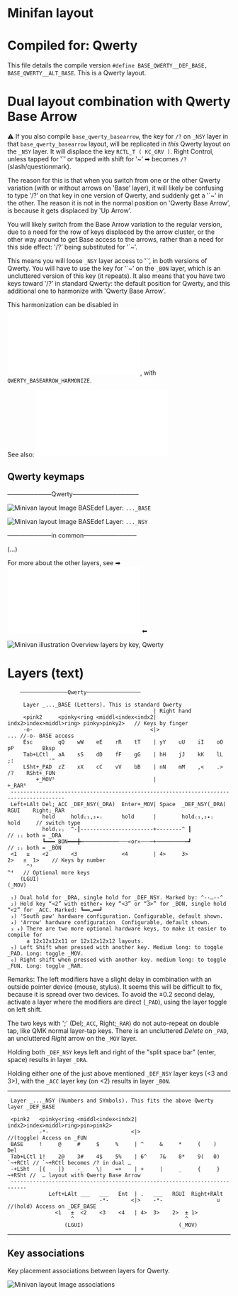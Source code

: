 # Minifan layout

Compiled for: Qwerty
====================

This file details the compile version `#define BASE_QWERTY__DEF_BASE, BASE_QWERTY__ALT_BASE`.
This is a Qwerty layout.

Dual layout combination with Qwerty Base Arrow
==============================================
⚠ If you also compile `base_qwerty_basearrow`, the key for `/?` on `_NSY` layer in that
`base_qwerty_basearrow` layout, will be replicated in _this_ Qwerty layout on the `_NSY`
layer. It will displace the key `RCTL_T ( KC_GRV )`. Right Control, unless tapped for
‛\`’ or tapped with shift for ‛~’ ➡ becomes `/?` (slash/questionmark). 

The reason for this is that when you switch from one or the other Qwerty variation
(with or without arrows on ‛Base’ layer), it will likely be confusing to type ‛/?’
on that key in one version of Qwerty, and suddenly get a ‛\`~’ in the other. The reason
it is not in the normal position on ‛Qwerty Base Arrow’, is because it gets displaced
by ‛Up Arrow’. 

You will likely switch from the Base Arrow variation to the regular version, due to a need
for the row of keys displaced by the arrow cluster, or the other way around to get Base
access to the arrows, rather than a need for this side effect: ‛/?’ being substituted for
‛\`~’.

This means you will loose `_NSY` layer access to ‛\`’, in both versions of Qwerty. You will
 have to use the key for ‛\`~’ on the `_BON` layer, which is an uncluttered version of this 
key (it repeats). It also means that you have two keys toward ‛/?’ in standard Qwerty: the
default position for Qwerty, and this additional one to harmonize with ‛Qwerty Base Arrow’.

This harmonization can be disabled in ![./base_qwerty_basearrow.h](./base_qwerty_basearrow.h),
with `QWERTY_BASEARROW_HARMONIZE`.

See also: ![./base_qwerty_basearrow.md](./base_qwerty_basearrow.md)

Qwerty keymaps
--------------

──────────Qwerty───────────────

![Minivan layout Image BASEdef](http://socialism.nl/misc/minivan/minivan_base_layer_qwerty_ve.jpg)
Layer: `..._BASE`

![Minivan layout Image BASEdef](http://socialism.nl/misc/minivan/minivan_nsy_layer_qwerty_vc.jpg)
Layer: `..._NSY`

──────────in common────────────

(…)

For more about the other layers, see ➡ ![readme.md](./readme.md) ⬅

![Minivan illustration Overview layers by key, Qwerty](http://socialism.nl/misc/minivan/minivan-all-layers-clear-visualization-by-key_qwerty_2000_vi.jpg)

Layers (text)
=============

        ───────────────Qwerty─────────────────

         Layer _..._BASE (Letters). This is standard Qwerty 
                                                  | Right hand
         <pink2     <pinky<ring <middl<index<indx2| indx2>index>middl>ring> pinky>pinky2>   // Keys by finger
         -o-                                     <|>                                    ... //-o- BASE access
         Esc        qQ    wW    eE    rR    tT    | yY    uU    iI    oO    pP         Bksp
         Tab+LCtl   aA    sS    dD    fF    gG    | hH    jJ    kK    lL    ;:           '"
         LSht+_PAD  zZ    xX    cC    vV    bB    | nN    mM    ,<    .>    /?    RSht+_FUN
             +_MOV⁵                               |                                   +_RAR⁶
     ---------------------------------------------------------------------------------------
     Left+LAlt Del;_ACC _DEF_NSY(_DRA)  Enter+_MOV| Space  _DEF_NSY(_DRA) RGUI    Right;_RAR 
               hold     hold₍₁,₂٭₎      hold      |        hold₍₁,₂٭₎             hold     // switch type
               hold₍₂₎  ^-┃-----------------------+--------^ ┃                          // ₁₎ both = _DRA
               ┗━━━_BON━━━╋┅───────────┄┄┄«or»┄┄┄─+─────────┅┛                          // ₂₎ both = _BON
     <1   ±    <2       <3              <4        | 4>     3>             2>   ±  1>    // Keys by number
          ^³                                                                   ^⁴   // Optional more keys
        (LGUI)                                                               (_MOV)

     ₁) Dual hold for _DRA, single hold for _DEF_NSY. Marked by: ^--…--^
     ₂) Hold key “<2” with either٭ key “<3” or “3>” for _BON, single hold “<2” for _ACC. Marked: ┗━━…━━┛
     ₃) 'South paw' hardware configuration. Configurable, default shown.
     ₄) 'Arrow' hardware configuration  Configurable, default shown.
     ₃ ₄) There are two more optional hardware keys, to make it easier to compile for
          a 12x12x12x11 or 12x12x12x12 layouts.
     ₅) Left Shift when pressed with another key. Medium long: to toggle _PAD. Long: toggle _MOV.
     ₆) Right shift when pressed with another key. medium long: to toggle _FUN. Long: toggle _RAR.

Remarks: The left modifiers have a slight delay in combination with an outside pointer device (mouse, stylus).
It seems this will be difficult to fix, because it is spread over two devices. To avoid the
±0.2 second delay, activate a layer where the modifiers are direct (`_PAD`), using the layer toggle on left shift. 

The two keys with ';' (Del;`_ACC`, Right;`_RAR`) do not auto-repeat on double tap, like QMK normal layer-tap keys.
There is an uncluttered _Delete_ on `_PAD`, an uncluttered _Right_ arrow on the `_MOV` layer.

Holding both `_DEF_NSY` keys left and right of the "split space bar" (enter, space) results in layer `_DRA`.

Holding either one of the just above mentioned `_DEF_NSY` layer keys (<3 and 3>), with the `_ACC` layer key
(on <2) results in layer `_BON`.


- - -


     Layer _..._NSY (Numbers and SYmbols). This fits the above Qwerty layer _DEF_BASE
    
     <pink2   <pinky<ring <middl<index<indx2| indx2>index>middl>ring>pin>pink2>
              -*-                          <|>                                  //(toggle) Access on _FUN
     BASE     !     @     #     $     %     | ^     &     *     (    )       Del
     Tab+LCtl 1!    2@    3#    4$    5%    | 6^    7&    8*    9(   0)  `~+RCtl // `~+RCtl becomes /? in dual …
     -+LSht   [{    ]}    -_    \|    =+    | +     |     _     {     }   ~+RSht //  … layout with Qwerty Base Arrow
     ---------------------------------------------------------------------------
                 Left+LAlt ___   ___   Ent  | .   ___   RGUI  Right+RAlt
                                 -*-       <|>    -*-                 u      //(hold) Access on _DEF_BASE
                   <1   ±  <2    <3    <4   | 4>  3>    2>  ± 1>  
                        ^                                   ^
                      (LGUI)                              (_MOV)



- - -

Key associations
----------------
Key placement associations between layers for Qwerty.

![Minivan layout Image associations](http://socialism.nl/misc/minivan/minivan-relationships_qwerty_1500_ve.jpg)


